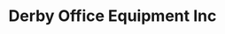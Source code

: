 ---
title: "Derby Office Equipment Inc"
url: /gloversville/derby-office-equipment-inc/
shop: office supplies
---